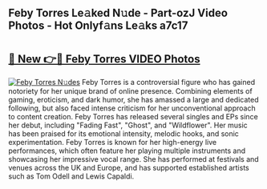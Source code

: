 ## Feby Torres Le𝚊ked N𝚞de - Part-ozJ Video Photos - Hot Onlyf𝚊ns Le𝚊ks a7c17

# <h2><a href="http://ab53527.deff.icu/?id=Feby+Torres">🔗 New 👉🔴 Feby Torres VIDEO Photos</a></h2>

[![Feby Torres N𝚞des](https://i.imgur.com/rIISA9y.gif)](http://ab53527.deff.icu/?id=Feby+Torres)
Feby Torres is a controversial figure who has gained notoriety for her unique brand of online presence. Combining elements of gaming, eroticism, and dark humor, she has amassed a large and dedicated following, but also faced intense criticism for her unconventional approach to content creation. Feby Torres has released several singles and EPs since her debut, including "Fading Fast", "Ghost", and "Wildflower". Her music has been praised for its emotional intensity, melodic hooks, and sonic experimentation. Feby Torres is known for her high-energy live performances, which often feature her playing multiple instruments and showcasing her impressive vocal range. She has performed at festivals and venues across the UK and Europe, and has supported established artists such as Tom Odell and Lewis Capaldi.
